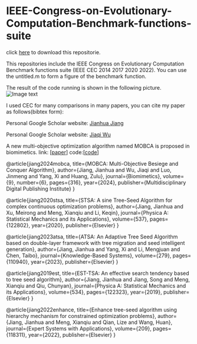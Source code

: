 # IEEE-Congress-on-Evolutionary-Computation-Benchmark-functions-suite

click <a href='https://github.com/7zaa/IEEE-Congress-on-Evolutionary-Computation-Benchmark-functions-suite/archive/refs/heads/main.zip'>here</a> to download this repositorie.

This repositories include the IEEE Congress on Evolutionary Computation Benchmark functions suite (IEEE CEC 2014 2017 2020 2022). You can use the untitled.m to form a figure of the benchmark function. 

The result of the code running is shown in the following picture.
![Image text](https://github.com/7zaa/myimage/blob/main/untitled.png)

I used CEC for many comparisons in many papers, you can cite my paper as follows(bibtex form):

Personal Google Scholar website: <a href='https://scholar.google.com.hk/citations?user=4_Ql2oIAAAAJ&hl=zh-CN&oi=ao'>Jianhua Jiang</a> 

Personal Google Scholar website: <a href='https://scholar.google.com.hk/citations?user=b83Ne3UAAAAJ&hl=zh-CN'>Jiaqi Wu</a>

A new multi-objective optimization algorithm named MOBCA is proposed in biomimetics. link: [<a href='https://www.mdpi.com/2313-7673/9/6/316'>paper</a>] code:[<a href='https://github.com/jjhjlufe/MOBCA-code'>code</a>]

@article{jiang2024mobca,
  title={MOBCA: Multi-Objective Besiege and Conquer Algorithm},
  author={Jiang, Jianhua and Wu, Jiaqi and Luo, Jinmeng and Yang, Xi and Huang, Zulu},
  journal={Biomimetics},
  volume={9},
  number={6},
  pages={316},
  year={2024},
  publisher={Multidisciplinary Digital Publishing Institute}
}

@article{jiang2020stsa,
  title={STSA: A sine Tree-Seed Algorithm for complex continuous optimization problems},
  author={Jiang, Jianhua and Xu, Meirong and Meng, Xianqiu and Li, Keqin},
  journal={Physica A: Statistical Mechanics and its Applications},
  volume={537},
  pages={122802},
  year={2020},
  publisher={Elsevier}
}

@article{jiang2023atsa,
  title={ATSA: An Adaptive Tree Seed Algorithm based on double-layer framework with tree migration and seed intelligent generation},
  author={Jiang, Jianhua and Yang, Xi and Li, Mengjuan and Chen, Taibo},
  journal={Knowledge-Based Systems},
  volume={279},
  pages={110940},
  year={2023},
  publisher={Elsevier}
}

@article{jiang2019est,
  title={EST-TSA: An effective search tendency based to tree seed algorithm},
  author={Jiang, Jianhua and Jiang, Song and Meng, Xianqiu and Qiu, Chunyan},
  journal={Physica A: Statistical Mechanics and its Applications},
  volume={534},
  pages={122323},
  year={2019},
  publisher={Elsevier}
}

@article{jiang2022enhance,
  title={Enhance tree-seed algorithm using hierarchy mechanism for constrained optimization problems},
  author={Jiang, Jianhua and Meng, Xianqiu and Qian, Lize and Wang, Huan},
  journal={Expert Systems with Applications},
  volume={209},
  pages={118311},
  year={2022},
  publisher={Elsevier}
}
